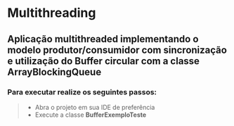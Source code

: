# Multithreading

## Aplicação multithreaded implementando o modelo produtor/consumidor com sincronização e utilização do Buffer circular com a classe ArrayBlockingQueue

### Para executar realize os seguintes passos:

> - Abra o projeto em sua IDE de preferência
> - Execute a classe **BufferExemploTeste**
